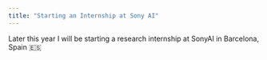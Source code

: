 ```yaml
---
title: "Starting an Internship at Sony AI"
---
```


Later this year I will be starting a research internship at SonyAI in Barcelona, Spain 🇪🇸
